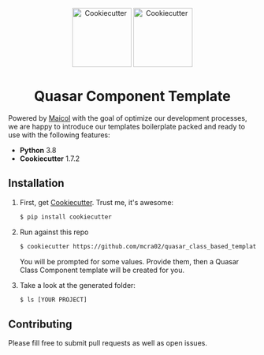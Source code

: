 <p align="center">
    <img src="https://dashboard.snapcraft.io/site_media/appmedia/2020/04/cookiecutter-logo-square-512.png" width="120" alt="Cookiecutter" />
    <img src="https://cdn.quasar.dev/logo/svg/quasar-logo.svg" width="120" alt="Cookiecutter" />
</p>


<h1 align="center">
  Quasar Component Template
</h1>

Powered by [Maicol](https://github.com/mcra02) with the goal of optimize our development processes, we are happy to introduce our templates boilerplate packed and ready to use with the following features:

- **Python** 3.8
- **Cookiecutter** 1.7.2

## Installation

1. First, get [Cookiecutter](https://github.com/audreyr/cookiecutter). Trust me, it's awesome:

    ```bash
    $ pip install cookiecutter
    ```

2. Run against this repo

    ```bash
    $ cookiecutter https://github.com/mcra02/quasar_class_based_template.git
    ```

    You will be prompted for some values. Provide them, then a Quasar Class Component template will be created for you.

3. Take a look at the generated folder:

    ```bash
    $ ls [YOUR PROJECT]
    ``` 


## Contributing

Please fill free to submit pull requests as well as open issues.